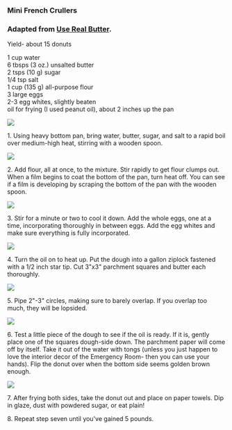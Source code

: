 
### Mini French Crullers  
### Adapted from [Use Real Butter](http://userealbutter.com/2012/03/09/french-cruller-doughnuts-recipe/).   
Yield- about 15 donuts  
    
1 cup water  
6 tbsps (3 oz.) unsalted butter  
2 tsps (10 g) sugar  
1/4 tsp salt  
1 cup (135 g) all-purpose flour  
3 large eggs  
2-3 egg whites, slightly beaten  
oil for frying (I used peanut oil), about 2 inches up the pan  
    
[![](http://4.bp.blogspot.com/-vuvC4Hhv5A0/UBC0IxE7FnI/AAAAAAAAAvU/JP2A1kHsL7M/s640/IMG_2212.jpg)](http://4.bp.blogspot.com/-vuvC4Hhv5A0/UBC0IxE7FnI/AAAAAAAAAvU/JP2A1kHsL7M/s1600/IMG_2212.jpg)  
    
    
1\. Using heavy bottom pan, bring water, butter, sugar, and salt to a rapid boil over medium-high heat, stirring with a wooden spoon.  
    
[![](http://3.bp.blogspot.com/-wAGnzx_iwMI/UBC0KZiWt9I/AAAAAAAAAvc/E2jowVyfSpI/s640/IMG_2213.jpg)](http://3.bp.blogspot.com/-wAGnzx_iwMI/UBC0KZiWt9I/AAAAAAAAAvc/E2jowVyfSpI/s1600/IMG_2213.jpg)  
    
2\. Add flour, all at once, to the mixture. Stir rapidly to get flour clumps out. When a film begins to coat the bottom of the pan, turn heat off. You can see if a film is developing by scraping the bottom of the pan with the wooden spoon.   
    
[![](http://3.bp.blogspot.com/-GHHbyZNCE88/UBC7qnUEFQI/AAAAAAAAAyU/H70qvZIxysU/s640/IMG_2216.jpg)](http://3.bp.blogspot.com/-GHHbyZNCE88/UBC7qnUEFQI/AAAAAAAAAyU/H70qvZIxysU/s1600/IMG_2216.jpg)  
    
    
3\. Stir for a minute or two to cool it down. Add the whole eggs, one at a time, incorporating thoroughly in between eggs. Add the egg whites and make sure everything is fully incorporated.  
    
[![](http://1.bp.blogspot.com/-IcBwObdD0Eg/UBC0S_KJ1eI/AAAAAAAAAv0/y25QMPkrTRI/s640/IMG_2218.jpg)](http://1.bp.blogspot.com/-IcBwObdD0Eg/UBC0S_KJ1eI/AAAAAAAAAv0/y25QMPkrTRI/s1600/IMG_2218.jpg)  
    
4\. Turn the oil on to heat up. Put the dough into a gallon ziplock fastened with a 1/2 inch star tip. Cut 3"x3" parchment squares and butter each thoroughly.   
    
[![](http://2.bp.blogspot.com/-sGyLKC6vdXs/UBC0WjhPxMI/AAAAAAAAAwI/0prcMKBXf9M/s640/IMG_2225.jpg)](http://2.bp.blogspot.com/-sGyLKC6vdXs/UBC0WjhPxMI/AAAAAAAAAwI/0prcMKBXf9M/s1600/IMG_2225.jpg)  
    
5\. Pipe 2"-3" circles, making sure to barely overlap. If you overlap too much, they will be lopsided.  
    
[![](http://1.bp.blogspot.com/-RrnKuFvWICI/UBC0hh3FnqI/AAAAAAAAAws/HMxeOT6skqU/s640/IMG_2231.jpg)](http://1.bp.blogspot.com/-RrnKuFvWICI/UBC0hh3FnqI/AAAAAAAAAws/HMxeOT6skqU/s1600/IMG_2231.jpg)  
    
6\. Test a little piece of the dough to see if the oil is ready. If it is, gently place one of the squares dough-side down. The parchment paper will come off by itself. Take it out of the water with tongs (unless you just happen to love the interior decor of the Emergency Room- then you can use your hands). Flip the donut over when the bottom side seems golden brown enough.  
    
[![](http://4.bp.blogspot.com/-ydly-HD_2OY/UBC0eiCM2wI/AAAAAAAAAwk/dWHwA5UdFYY/s640/IMG_2230.jpg)](http://4.bp.blogspot.com/-ydly-HD_2OY/UBC0eiCM2wI/AAAAAAAAAwk/dWHwA5UdFYY/s1600/IMG_2230.jpg)  
    
7\. After frying both sides, take the donut out and place on paper towels. Dip in glaze, dust with powdered sugar, or eat plain!   
    
8\. Repeat step seven until you've gained 5 pounds.   
